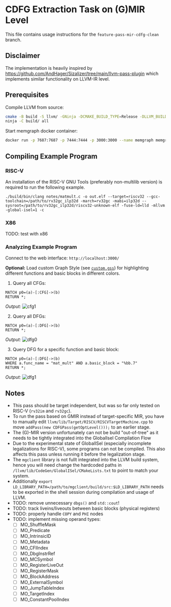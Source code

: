 # CDFG Extraction Task on (G)MIR Level

This file contains usage instructions for the `feature-pass-mir-cdfg-clean` branch.

## Disclaimer

The implementation is heavily inspired by https://github.com/AndHager/Sizalizer/tree/main/llvm-pass-plugin which implements similar functionality on LLVM-IR level.


## Prerequisites

Compile LLVM from source:

```sh
cmake -B build -S llvm/ -GNinja -DCMAKE_BUILD_TYPE=Release -DLLVM_BUILD_TOOLS=ON LLVM_ENABLE_ASSERTIONS=ON -DLLVM_OPTIMIZED_TABLEGEN=ON -DLLVM_ENABLE_PROJECTS="clang;lld" -DLLVM_TARGETS_TO_BUILD="X86;RISCV"
ninja -C build/ all
```

Start memgraph docker container:

```sh
docker run -p 7687:7687 -p 7444:7444 -p 3000:3000 --name memgraph memgraph/memgraph-platform
```


## Compiling Example Program

### RISC-V

An installation of the RISC-V GNU Tools (preferably non-multilib version) is required to run the following example.

```
./build/bin/clang notes/matmult.c -o out.elf --target=riscv32 --gcc-toolchain=/path/to/rv32gc_ilp32d -march=rv32gc -mabi=ilp32d --sysroot=/path/to/rv32gc_ilp32d/riscv32-unknown-elf -fuse-ld=lld -mllvm -global-isel=1 -c
```

### X86

TODO: test with x86

### Analyzing Example Program

Connect to the web interface: `http://localhost:3000/`

**Optional:** Load custom Graph Style (see [`custom.gss`](./custom.gss)) for highlighting different functions and basic blocks in different colors.

1. Query all CFGs:

```
MATCH p0=(a)-[:CFG]->(b)
RETURN *;
```

*Output:* ![cfg1](https://github.com/PhilippvK/llvm-project/assets/7712605/60c2d497-525b-466e-83ac-119b76fb6595)


2. Query all DFGs:

```
MATCH p0=(a)-[:DFG]->(b)
RETURN *;
```

*Output:* ![dfg0](https://github.com/PhilippvK/llvm-project/assets/7712605/ed8b932b-881c-4f54-8092-7656311f8e5a)


3. Query DFG for a specific function and basic block:

```
MATCH p0=(a)-[:DFG]->(b)
WHERE a.func_name = "mat_mult" AND a.basic_block = "%bb.7"
RETURN *;
```

*Output:* ![dfg1](https://github.com/PhilippvK/llvm-project/assets/7712605/b8554bff-fb98-4541-839c-cbc2fc537548)



## Notes
- This pass should be target independent, but was so far only tested on RISC-V (`rv32im` and `rv32gc`).
- To run the pass based on GMIR instead of target-specific MIR, you have to manually edit `llvm/lib/Target/RISCV/RISCVTargetMachine.cpp` to move `addPass(new CDFGPass(getOptLevel()));` to an earlier stage.
- The (G)-MIR version unfortunately can not be build "out-of-tree" as it needs to be tightly integrated into the GlobalIsel Compilation Flow
- Due to the experimental state of GlobalISel (especially incomplete legalizations for RISC-V), some programs can not be compiled. This also affects this pass unless running it before the legalization stage.
- The `mgclient` library is not fullt integrated into the LLVM build system, hence you will need change the hardcoded paths in `/llvm/lib/CodeGen/GlobalISel/CMakeLists.txt` to point to match your system.
- Additionally `export LD_LIBRARY_PATH=/path/to/mgclient/build/src:$LD_LIBRARY_PATH` needs to be exported in the shell session during compilation and usage of LLVM.
- TODO: remove unnecessary `dbgs()` and `std::cout`!
- TODO: track liveins/liveouts between basic blocks (physical registers)
- TODO: properly handle `COPY` and `PHI` nodes
- TODO: implement missing operand types:
  - [ ] MO_ShuffleMask
  - [ ] MO_Predicate
  - [ ] MO_IntrinsicID
  - [ ] MO_Metadata
  - [ ] MO_CFIIndex
  - [ ] MO_DbgInstrRef
  - [ ] MO_MCSymbol
  - [ ] MO_RegisterLiveOut
  - [ ] MO_RegisterMask
  - [ ] MO_BlockAddress
  - [ ] MO_ExternalSymbol
  - [ ] MO_JumpTableIndex
  - [ ] MO_TargetIndex
  - [ ] MO_ConstantPoolIndex
